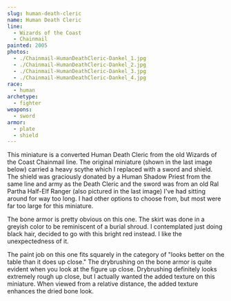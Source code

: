 ```yaml
---
slug: human-death-cleric
name: Human Death Cleric
line:
  - Wizards of the Coast
  - Chainmail
painted: 2005
photos:
  - ./Chainmail-HumanDeathCleric-Dankel_1.jpg
  - ./Chainmail-HumanDeathCleric-Dankel_2.jpg
  - ./Chainmail-HumanDeathCleric-Dankel_3.jpg
  - ./Chainmail-HumanDeathCleric-Dankel_4.jpg
race:
  - human
archetype:
  - fighter
weapons:
  - sword
armor:
  - plate
  - shield
---
```


This miniature is a converted Human Death Cleric from the old Wizards of the Coast Chainmail line. The original miniature (shown in the last image below) carried a heavy scythe which I replaced with a sword and shield. The shield was graciously donated by a Human Shadow Priest from the same line and army as the Death Cleric and the sword was from an old Ral Partha Half-Elf Ranger (also pictured in the last image) I've had sitting around for way too long. I had other options to choose from, but most were far too large for this miniature.

The bone armor is pretty obvious on this one. The skirt was done in a greyish color to be reminiscent of a burial shroud. I contemplated just doing black hair, decided to go with this bright red instead. I like the unexpectedness of it.

The paint job on this one fits squarely in the category of "looks better on the table than it does up close." The drybrushing on the bone armor is quite evident when you look at the figure up close. Drybrushing definitely looks extremely rough up close, but I actually wanted the added texture on this miniature. When viewed from a relative distance, the added texture enhances the dried bone look.
